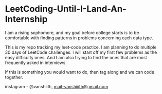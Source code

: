 # LeetCoding-Until-I-Land-An-Internship

I am a rising sophomore, and my goal before college starts is to be comfortable with finding patterns in problems concerning each data type.

This is my repo tracking my leet-code practice. I am planning to do multiple 30 days of LeetCode challenges. I will start off my first few problems as the easy difficulty ones. And I am also trying to find the ones that are most frequently asked in interviews.

If this is something you would want to do, then tag along and we can code together.

instagram - @vanshiith, mail-vanshiiith@gmail.com
